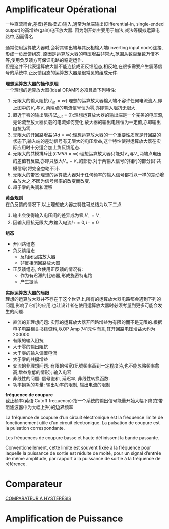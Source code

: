 # Amplificateur Opérational
一种直流耦合,差模(差动模式)输入,通常为单端输出(Differential-in,
single-ended output)的高增益(gain)电压放大器.
因为刚开始主要用于加法,减法等模拟运算电路中,因而得名

通常使用运算放大器时,会将其输出端与其反相输入端(inverting input
node)连接,形成一负反馈组态.
原因是运算放大器的电压增益非常大,范围从数百至数万倍不等,使用负反馈方可保证电路的稳定运作.  
但是这并不代表运算放大器不能连接成正反馈组态,相反地,在很多需要产生震荡信号的系统中,正反馈组态的运算放大器是很常见的组成元件.

**理想运算放大器的操作原理**  
一个理想的运算放大器(ideal OPAMP)必须具备下列特性:

1. 无限大的输入阻抗($Z_{in}=\infty$):理想的运算放大器输入端不容许任何电流流入,即上图中的$V_{+}$与$V_{-}$两端点的电流信号恒为零,亦即输入阻抗无限大.
2. 趋近于零的输出阻抗($Z_{out}=0$):理想运算放大器的输出端是一个完美的电压源,无论流至放大器负载的电流如何变化,放大器的输出电压恒为一定值,亦即输出阻抗为零.
3. 无限大的开回路增益($Ad=\infty$):理想运算放大器的一个重要性质就是开回路的状态下,输入端的差动信号有无限大的电压增益,这个特性使得运算放大器在实际应用时十分适合加上负反馈组态.
4. 无限大的共模排斥比($CMRR=\infty$):理想运算放大器只能对$V_{+}$与$V_{-}$两端点电压的差值有反应,亦即只放大$V_{+}-V_{-}$的部份.对于两输入信号的相同的部分(即共模信号)将完全忽略不计.
5. 无限大的带宽:理想的运算放大器对于任何频率的输入信号都将以一样的差动增益放大之,不因为信号频率的改变而改变.
6. 趋于零的失调和漂移

**黄金规则**  
在负反馈的情况下,以上理想放大器之特性可总结为以下二点

1. 输出会使得输入电压间的差异成为零,$V_{+}=V_{-}$
2. 因输入阻抗无限大,故输入电流$I+=0,I-=0$

**组态**

- 开回路组态
- 负反馈组态
   - 反相闭回路放大器
   - 非反相闭回路放大器
- 正反馈组态, 会使用正反馈的情况有:
   - 作为有迟滞的比较器,形成施密特电路
   - 产生振荡

**实际运算放大器的局限**  
理想的运算放大器并不存在于这个世界上,所有的运算放大器电路都会遇到下列的问题,影响了它们的应用,也让设计者在使用运算放大器时必须考量到更多可能会发生的问题.

- 直流的非理想问题:
    实际的运算放大器开回路增益为有限的而不是无限的.根据电子电路相关书籍资料,以OP
    Amp 741元件而言,其开回路电压增益大约为200000.
- 有限的输入阻抗
- 大于零的输出阻抗
- 大于零的输入偏置电流
- 大于零的共模增益
- 交流的非理想问题:
    有限的带宽(訊號頻率高到一定程度時,也不能忽略頻率愈高,增益愈低的情形);
    输入电容
- 非线性的问题: 信号饱和, 延迟率, 非线性转换函数.
- 功率损耗的考量: 输出功率的限制, 输出电流的限制

**fréquence de coupure**  
截止频率(英语:Cutoff frequency):指一个系统的输出信号能量开始大幅下降(在带阻滤波器中为大幅上升)的边界频率

La fréquence de coupure d’un circuit électronique est la fréquence
limite de fonctionnement utile d’un circuit électronique. La pulsation
de coupure est la pulsation correspondante.

Les fréquences de coupure basse et haute définissent la bande passante.

Conventionellement, cette limite est souvent fixée à la fréquence pour
laquelle la puissance de sortie est réduite de moité, pour un signal
d’entrée de même amplitude, par rapport à la puissance de sortie à la
fréquence de référence.

# Comparateur
[COMPARATEUR À HYSTÉRÉSIS](http://jacques.boudier.pagesperso-orange.fr/c_online/Electronique/Electronique%20analogique/cours%20009.htm)

# Amplification de Puissance
